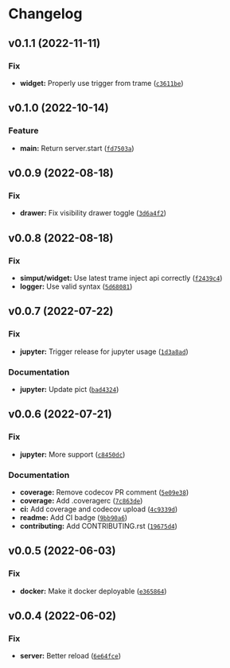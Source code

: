 # Changelog

<!--next-version-placeholder-->

## v0.1.1 (2022-11-11)
### Fix
* **widget:** Properly use trigger from trame ([`c3611be`](https://github.com/Kitware/paraview-visualizer/commit/c3611becd3e91086a5bb8a923e511d6ac0d79b17))

## v0.1.0 (2022-10-14)
### Feature
* **main:** Return server.start ([`fd7503a`](https://github.com/Kitware/paraview-visualizer/commit/fd7503a67d937fff57b227a988da877057e297fa))

## v0.0.9 (2022-08-18)
### Fix
* **drawer:** Fix visibility drawer toggle ([`3d6a4f2`](https://github.com/Kitware/paraview-visualizer/commit/3d6a4f210a7723a7570f06eff746b1d1cbfdbbd0))

## v0.0.8 (2022-08-18)
### Fix
* **simput/widget:** Use latest trame inject api correctly ([`f2439c4`](https://github.com/Kitware/paraview-visualizer/commit/f2439c45a127c4956f8022943599c7354d7d2ccb))
* **logger:** Use valid syntax ([`5d68081`](https://github.com/Kitware/paraview-visualizer/commit/5d68081a7760d19c134254ba76ba915b344880d0))

## v0.0.7 (2022-07-22)
### Fix
* **jupyter:** Trigger release for jupyter usage ([`1d3a8ad`](https://github.com/Kitware/paraview-visualizer/commit/1d3a8ad37a9139540d41195c840ed79f795c549c))

### Documentation
* **jupyter:** Update pict ([`bad4324`](https://github.com/Kitware/paraview-visualizer/commit/bad43241ef9a76f5f0db38b3b99ecec8cc33861b))

## v0.0.6 (2022-07-21)
### Fix
* **jupyter:** More support ([`c8450dc`](https://github.com/Kitware/paraview-visualizer/commit/c8450dc2b195ea70a087af5c2cdb9a8ee8cfb56a))

### Documentation
* **coverage:** Remove codecov PR comment ([`5e09e38`](https://github.com/Kitware/paraview-visualizer/commit/5e09e3891ad5bf02aaae86ae63644fa00538455f))
* **coverage:** Add .coveragerc ([`7c863de`](https://github.com/Kitware/paraview-visualizer/commit/7c863deaa43746b519cafa86532e2c3d7387ec6e))
* **ci:** Add coverage and codecov upload ([`4c9339d`](https://github.com/Kitware/paraview-visualizer/commit/4c9339d51d5ceb0d30aa61a5c149ba9721c8d594))
* **readme:** Add CI badge ([`9bb90a6`](https://github.com/Kitware/paraview-visualizer/commit/9bb90a683edfe1b2700db688b8d0b9fa0a9901c0))
* **contributing:** Add CONTRIBUTING.rst ([`19675d4`](https://github.com/Kitware/paraview-visualizer/commit/19675d4405d60381aeab10df339e6fbae53be05d))

## v0.0.5 (2022-06-03)
### Fix
* **docker:** Make it docker deployable ([`e365864`](https://github.com/Kitware/paraview-visualizer/commit/e365864a01e04bee640ba16a7f17096f77a91509))

## v0.0.4 (2022-06-02)
### Fix
* **server:** Better reload ([`6e64fce`](https://github.com/Kitware/paraview-visualizer/commit/6e64fce3cc02b29a19d4a3e2aae5c67d0f56cf3a))
